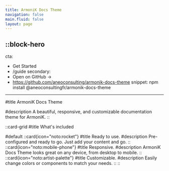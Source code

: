 ```yaml
---
title: ArmoniK Docs Theme
navigation: false
main.fluid: false
layout: page
---
```


::block-hero
---
cta:
  - Get Started
  - /guide
secondary:
  - Open on GitHub →
  - https://github.com/aneoconsulting/armonik-docs-theme
snippet: npm install @aneoconsultingfr/armonik-docs-theme
---

#title
ArmoniK Docs Theme

#description
A beautiful, responsive, and customizable documentation theme for ArmoniK.
::

::card-grid
#title
What's included

#default
  ::card{icon="noto:rocket"}
  #title
  Ready to use.
  #description
  Pre-configured and ready to go. Just add your content and go.
  ::
  ::card{icon="noto:mobile-phone"}
  #title
  Responsive.
  #description
  ArmoniK Docs Theme looks great on any device, from desktop to mobile.
  ::
  ::card{icon="noto:artist-palette"}
  #title
  Customizable.
  #description
  Easily change colors or components to match your needs.
  ::
::
